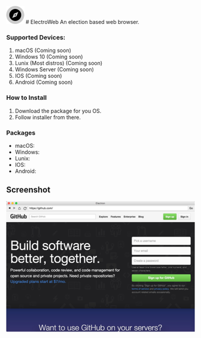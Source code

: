 ![logo](AD53D34F-0046-4A1D-A221-CC07AD6BAB71.png) # ElectroWeb 
An election based web browser.

### Supported Devices:
1. macOS (Coming soon)
2. Windows 10 (Coming soon)
3. Lunix (Most distros) (Coming soon)
4. Windows Server (Coming soon)
5. IOS (Coming soon)
6. Android (Coming soon)

### How to Install
1. Download the package for you OS.
2. Follow installer from there.

### Packages
- macOS:
- Windows:
- Lunix:
- IOS:
- Android:

## Screenshot

![screenshot](7A96DD39-4712-4DEC-B095-DBE04B085E9D.jpeg)
